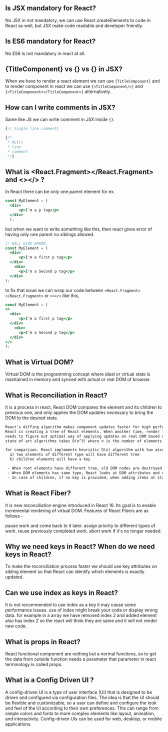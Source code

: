 ## Is JSX mandatory for React?
No JSX in not mandatory, we can use React.createElements to code in React as well, but JSX make code readable and developer friendly.

## Is ES6 mandatory for React?
No ES6 is not mandatory in react at all.

##  {TitleComponent} vs {<TitleComponent/>} vs {<TitleComponent></TitleComponent>} in JSX?
When we have to render a react element we can use `{TitleComponent}` and to render component in react we can use `{<TitleComponent/>}` and `{<TitleComponent></TitleComponent>}` alternatively.

## How can I write comments in JSX?
Same like JS we can write comment in JSX inside `{}`.

```jsx
{// Single line comment}

{/*
 * Multi
 * line 
 * comment
`*/}
```

## What is <React.Fragment></React.Fragment> and <></> ?
In React there can be only one parent element for ex.
```jsx
const MyElement = (
  <div>
      <p>I'm a p tag</p>
  </div>
  );
```

but when we want to write something like this, then react gives error of having only one parent no siblings allowed. 

```jsx
// WILL GIVE ERROR.
const MyElement = (
  <div>
      <p>I'm a first p tag</p>
  </div>
    <div>
      <p>I'm a Second p tag</p>
  </div>
);
```

to fix that issue we can wrap our code between `<React.Fragment></React.Fragment>` or `<></>` like this,
```jsx
const MyElement = (
<>
  <div>
      <p>I'm a first p tag</p>
  </div>
    <div>
      <p>I'm a Second p tag</p>
  </div>
</>
);
```

## What is Virtual DOM?
Virtual DOM is the programming concept where ideal or virtual state is maintained in memory and synced with actual or real DOM of browser. 

## What is Reconciliation in React?
It is a process in react, React DOM compares the element and its children to previous one, and only applies the DOM updates necessary to bring the DOM to the desired state.

```txt
React's diffing algorithm makes component updates faster for high performance apps. When render() function is called, 
React is creating a tree of React elements. When another time, render function is called, new tree is created. Here, React
needs to figure out optimal way of applying updates on real DOM based on the recent tree. So, there are some solutions like
state of art algorithms takes O(n^3) where n is the number of elements in tree. If React has 1000 elements in tree, it is costly.

for comparison. React implements heuristic O(n) algorithm with two assumptions:
  a) two elements of different type will have different tree
  b) children elements will have a key

 - When root elements have different tree, old DOM nodes are destroyed and new are created.
 - When DOM elements has same type, React looks at DOM attributes and only updates the attribute changes.
 - In case of children, if no key is provided, when adding items at start of list, it will re-render everything as it doesn't know what element it can persist. In order to solve this, React supports key attribute. The key should be unique among siblings, not globally. If no options, we can use index as key but only if there is no need of items to be re-ordered. If they need to be re-order, the process will be slow. Keys should be stable, predictable and unique. Unstable keys such as produced by Math.random() will cause performance degradation and loss of state in child components.
```

## What is React Fiber?
It is new reconciliation engine introduced in React 16. Its goal is to enable incremental rendering of virtual DOM.
Features of React Fibers are as follows - 

pause work and come back to it later.
assign priority to different types of work.
reuse previously completed work.
abort work if it's no longer needed.

## Why we need keys in React? When do we need keys in React?
To make the reconciliation process faster we should use key attributes on sibling element so that React can identify which elements is exactly updated. 
## Can we use index as keys in React?
It is not recommended to use index as a key it may cause some performance issues. use of index might break your code or display wrong data. for example in a array we have removed index 2 and added element also has index 2 so the react will think they are same and it will not render new code.

## What is props in React? 
React functional component are nothing but a normal functions, so to get the data from outside function needs a parameter that parameter in react terminology is called props.

## What is a Config Driven UI ?
A config-driven UI is a type of user interface (UI) that is designed to be driven and configured via configuration files. The idea is that the UI should be flexible and customizable, so a user can define and configure the look and feel of the UI according to their own preferences. This can range from simple colors and fonts to more complex elements like layout, animation, and interactivity. Config-driven UIs can be used for web, desktop, or mobile applications.





